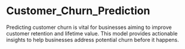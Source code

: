 # Customer_Churn_Prediction
Predicting customer churn is vital for businesses aiming to improve customer retention and lifetime value. This model provides actionable insights to help businesses address potential churn before it happens.
